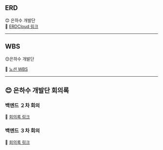 ## ERD
😊 은하수 개발단  
🔗 [ERDCloud 링크](https://www.erdcloud.com/d/Ps5YSRwrTa7Jfwgk4)

---

## WBS
😊은하수 개발단  

🔗 [노션 WBS](https://www.notion.so/2025-195cfd33022780dcab69c54d21d85e1a?pvs=4)

---

## 😊 은하수 개발단 회의록 

### 백엔드 ２차 회의
🔗 [회의록 링크](https://deserted-erica-489.notion.site/2-197d00ed3a2781e49ad2d3ace9b419c1)

### 백엔드 ３차 회의
🔗 [회의록 링크](https://www.notion.so/3-19acfd33022780f8ae9ff7c2c9b6a1c1)  
